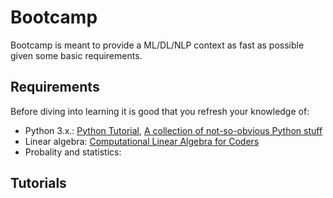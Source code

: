 # Bootcamp

Bootcamp is meant to provide a ML/DL/NLP context as fast as possible given some basic requirements.

## Requirements

Before diving into learning it is good that you refresh your knowledge of:

* Python 3.x.: [Python Tutorial](https://nbviewer.jupyter.org/github/lmarti/machine-learning/blob/master/00.%20Python%20Tutorial.ipynb), [A collection of not-so-obvious Python stuff](https://nbviewer.jupyter.org/github/lmarti/machine-learning/blob/master/00.%20Python%20Tutorial.ipynb)
* Linear algebra: [Computational Linear Algebra for Coders](https://github.com/fastai/numerical-linear-algebra)
* Probality and statistics:

## Tutorials
